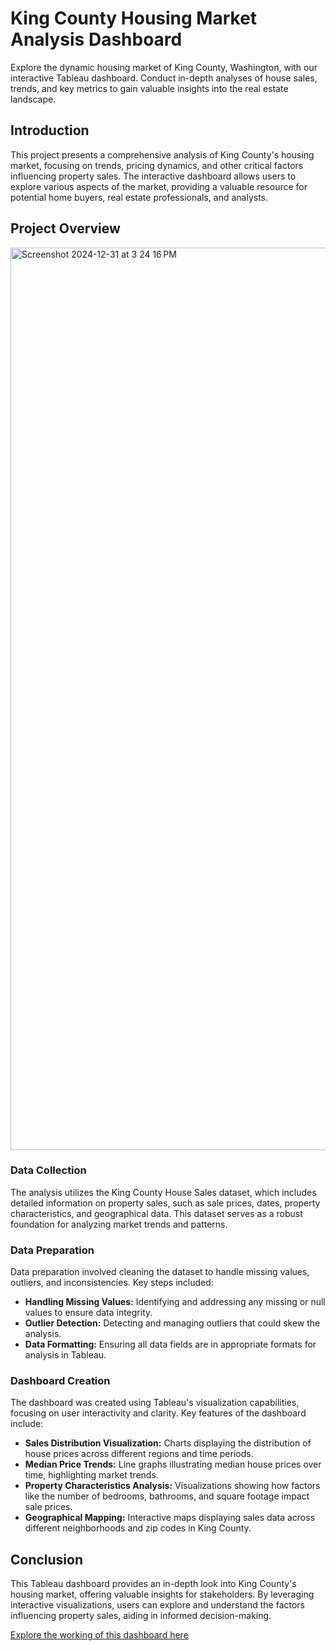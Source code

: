 # King County Housing Market Analysis Dashboard

Explore the dynamic housing market of King County, Washington, with our interactive Tableau dashboard. Conduct in-depth analyses of house sales, trends, and key metrics to gain valuable insights into the real estate landscape.

## Introduction

This project presents a comprehensive analysis of King County's housing market, focusing on trends, pricing dynamics, and other critical factors influencing property sales. The interactive dashboard allows users to explore various aspects of the market, providing a valuable resource for potential home buyers, real estate professionals, and analysts.

## Project Overview

<img width="1444" alt="Screenshot 2024-12-31 at 3 24 16 PM" src="https://github.com/user-attachments/assets/442abd3e-c7f2-473f-b141-61e6e76f6f8a" />

### Data Collection

The analysis utilizes the King County House Sales dataset, which includes detailed information on property sales, such as sale prices, dates, property characteristics, and geographical data. This dataset serves as a robust foundation for analyzing market trends and patterns.

### Data Preparation

Data preparation involved cleaning the dataset to handle missing values, outliers, and inconsistencies. Key steps included:

- **Handling Missing Values:** Identifying and addressing any missing or null values to ensure data integrity.
- **Outlier Detection:** Detecting and managing outliers that could skew the analysis.
- **Data Formatting:** Ensuring all data fields are in appropriate formats for analysis in Tableau.

### Dashboard Creation

The dashboard was created using Tableau's visualization capabilities, focusing on user interactivity and clarity. Key features of the dashboard include:

- **Sales Distribution Visualization:** Charts displaying the distribution of house prices across different regions and time periods.
- **Median Price Trends:** Line graphs illustrating median house prices over time, highlighting market trends.
- **Property Characteristics Analysis:** Visualizations showing how factors like the number of bedrooms, bathrooms, and square footage impact sale prices.
- **Geographical Mapping:** Interactive maps displaying sales data across different neighborhoods and zip codes in King County.

## Conclusion

This Tableau dashboard provides an in-depth look into King County's housing market, offering valuable insights for stakeholders. By leveraging interactive visualizations, users can explore and understand the factors influencing property sales, aiding in informed decision-making.

[Explore the working of this dashboard here](https://public.tableau.com/app/profile/nancy.bhargava2659/viz/TableauProject_17356114144810/KingCountyHouseSales?publish=yes)






